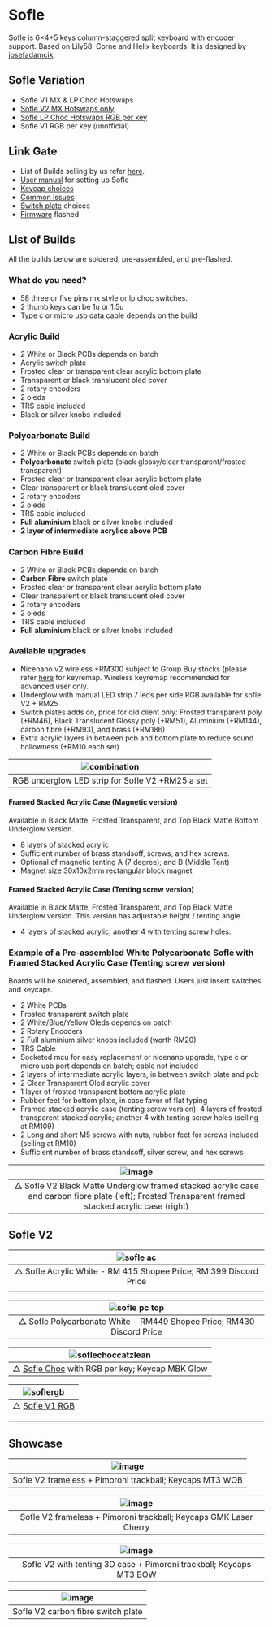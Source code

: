 # Sofle

Sofle is 6×4+5 keys column-staggered split keyboard with encoder support. Based on Lily58, Corne and Helix keyboards. It is designed by [josefadamcik](https://github.com/josefadamcik/SofleKeyboard). 

## Sofle Variation
- Sofle V1 MX & LP Choc Hotswaps
- [Sofle V2 MX Hotswaps only](https://github.com/superxc3/xcmkb/tree/main/list%20of%20items/list%20of%20keyboards/60percent/sofle)
- [Sofle LP Choc Hotswaps RGB per key](https://github.com/superxc3/xcmkb/tree/main/list%20of%20items/list%20of%20keyboards/60percent/sofle/sofle%20choc)
- Sofle V1 RGB per key (unofficial)

## Link Gate
- List of Builds selling by us refer [here](https://github.com/superxc3/xcmkb/blob/main/list%20of%20items/list%20of%20keyboards/60percent/sofle/readme.md#list-of-builds).
- [User manual](https://github.com/superxc3/xcmkb/blob/main/list%20of%20items/list%20of%20keyboards/60percent/sofle/user%20manual.md) for setting up Sofle
- [Keycap choices](https://github.com/superxc3/xcmkb/blob/main/list%20of%20guide/keycap.md)
- [Common issues](https://github.com/superxc3/xcmkb/blob/main/list%20of%20guide/common%20issues.md)
- [Switch plate](https://github.com/superxc3/xcmkb/blob/main/list%20of%20guide/switch%20plate.md) choices 
- [Firmware](https://github.com/superxc3/xcmkb/tree/main/list%20of%20items/list%20of%20keyboards/60percent/sofle/sofle%20v1%20%26%20v2%20mx/firmware) flashed

## List of Builds
All the builds below are soldered, pre-assembled, and pre-flashed. 

### What do you need?
- 58 three or five pins mx style or lp choc switches. 
- 2 thumb keys can be 1u or 1.5u
- Type c or micro usb data cable depends on the build

### Acrylic Build 
- 2 White or Black PCBs depends on batch
- Acrylic switch plate
- Frosted clear or transparent clear acrylic bottom plate
- Transparent or black translucent oled cover
- 2 rotary encoders
- 2 oleds
- TRS cable included
- Black or silver knobs included

### Polycarbonate Build
- 2 White or Black PCBs depends on batch
- **Polycarbonate** switch plate (black glossy/clear transparent/frosted transparent)
- Frosted clear or transparent clear acrylic bottom plate
- Clear transparent or black translucent oled cover
- 2 rotary encoders
- 2 oleds
- TRS cable included
- **Full aluminium** black or silver knobs included
- **2 layer of intermediate acrylics above PCB**

### Carbon Fibre Build
- 2 White or Black PCBs depends on batch
- **Carbon Fibre** switch plate 
- Frosted clear or transparent clear acrylic bottom plate
- Clear transparent or black translucent oled cover
- 2 rotary encoders
- 2 oleds
- TRS cable included
- **Full aluminium** black or silver knobs included

### Available upgrades
- Nicenano v2 wireless +RM300 subject to Group Buy stocks (please refer [here](https://github.com/superxc3/xcmkb/blob/main/list%20of%20guide/key%20remap.md) for keyremap. Wireless keyremap recommended for advanced user only.
- Underglow with manual LED strip 7 leds per side RGB available for sofle V2 + RM25
- Switch plates adds on, price for old client only: Frosted transparent poly (+RM46), Black Translucent Glossy poly (+RM51), Aluminium (+RM144), carbon fibre (+RM93), and brass (+RM186)
- Extra acrylic layers in between pcb and bottom plate to reduce sound hollowness (+RM10 each set)

| ![combination](https://user-images.githubusercontent.com/79617315/161410505-1d261d47-2922-468c-a2a3-dfb9c18d3d5f.jpg)|
|:--:|
| RGB underglow LED strip for Sofle V2 +RM25 a set | 

#### Framed Stacked Acrylic Case (Magnetic version)
Available in Black Matte, Frosted Transparent, and Top Black Matte Bottom Underglow version. 
- 8 layers of stacked acrylic
- Sufficient number of brass standsoff, screws, and hex screws.
- Optional of magnetic tenting A (7 degree); and B (Middle Tent)
- Magnet size 30x10x2mm rectangular block magnet

#### Framed Stacked Acrylic Case (Tenting screw version)
Available in Black Matte, Frosted Transparent, and Top Black Matte Underglow version. This version has adjustable height / tenting angle. 
- 4 layers of stacked acrylic; another 4 with tenting screw holes.

### Example of a Pre-assembled White Polycarbonate Sofle with Framed Stacked Acrylic Case (Tenting screw version)
Boards will be soldered, assembled, and flashed. Users just insert switches and keycaps. 
- 2 White PCBs 
- Frosted transparent switch plate
- 2 White/Blue/Yellow Oleds depends on batch
- 2 Rotary Encoders
- 2 Full aluminium silver knobs included (worth RM20)
- TRS Cable
- Socketed mcu for easy replacement or nicenano upgrade, type c or micro usb port depends on batch; cable not included
- 2 layers of intermediate acrylic layers, in between switch plate and pcb
- 2 Clear Transparent Oled acrylic cover
- 1 layer of frosted transparent bottom acrylic plate
- Rubber feet for bottom plate, in case favor of flat typing
- Framed stacked acrylic case (tenting screw version): 4 layers of frosted transparent stacked acrylic; another 4 with tenting screw holes (selling at RM109)
- 2 Long and short M5 screws with nuts, rubber feet for screws included (selling at RM10)
- Sufficient number of brass standsoff, silver screw, and hex screws

|![image](https://user-images.githubusercontent.com/79617315/169273035-afd6e89e-fa03-43da-9627-6f7b75672d10.png)|
|:--:|
|△ Sofle V2 Black Matte Underglow framed stacked acrylic case and carbon fibre plate (left); Frosted Transparent framed stacked acrylic case (right)  |

## Sofle V2

|![sofle ac](https://user-images.githubusercontent.com/79617315/155830744-f10a3497-5c43-4f61-b2b8-6554c79795bf.jpg)|
|:--:|
|△ Sofle Acrylic White - RM 415 Shopee Price; RM 399 Discord Price|
||

|![sofle pc top](https://user-images.githubusercontent.com/79617315/150795645-335d8b2d-b8e9-4630-9102-336ef35f1541.jpg)|
|:--:|
|△ Sofle Polycarbonate White - RM449 Shopee Price; RM430 Discord Price |


|![soflechoccatzlean](https://user-images.githubusercontent.com/79617315/160728724-0c4f08ff-d0ea-4630-b50b-bb1991c63f93.jpg)|
|:--:|
| △ [Sofle Choc](https://github.com/superxc3/xcmkb/tree/main/list%20of%20items/list%20of%20keyboards/60percent/sofle/sofle%20choc) with RGB per key; Keycap MBK Glow |


|![soflergb](https://user-images.githubusercontent.com/79617315/160728817-f9e957b5-0942-49c8-bdd0-9213f0545047.jpg)|
|:--:|
| △ [Sofle V1 RGB](https://github.com/superxc3/xcmkb/tree/main/list%20of%20items/list%20of%20keyboards/60percent/sofle/soflev1rgb) |

---
## Showcase
|![image](https://user-images.githubusercontent.com/79617315/160729006-51849881-6af1-41ab-8eec-f71ced299eb5.png)|
|:--:|
|Sofle V2 frameless + Pimoroni trackball; Keycaps MT3 WOB|

|![image](https://user-images.githubusercontent.com/79617315/158513843-eaea3817-c09c-46bc-a7b7-cbb505b76633.png)|
|:--:|
|Sofle V2 frameless + Pimoroni trackball; Keycaps GMK Laser Cherry |

|![image](https://user-images.githubusercontent.com/79617315/158512971-417c05b6-50f4-4ac1-b339-d81ff050f716.png)|
|:--:|
|Sofle V2 with tenting 3D case + Pimoroni trackball; Keycaps MT3 BOW |

|![image](https://user-images.githubusercontent.com/79617315/160728223-b2fcba74-08fb-4504-8ee6-83e5dbcc14e1.png)|
|:--:|
|Sofle V2 carbon fibre switch plate|
